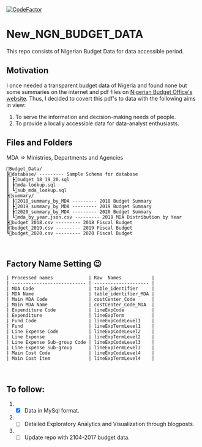 [![CodeFactor](https://www.codefactor.io/repository/github/odunayo12/new_ngn_budget_data/badge)](https://www.codefactor.io/repository/github/odunayo12/new_ngn_budget_data)
# New_NGN_BUDGET_DATA
This repo consists of Nigerian Budget Data for data accessible period.

## Motivation
I once needed a transparent budget data of Nigeria and found none but some summaries on the internet and pdf files on [Nigerian Budget Office's website](https://www.budgetoffice.gov.ng/index.php/resources/internal-resources/budget-documents). Thus, I decided to covert this pdf's to data with the following aims in view:
1. To serve the information and decision-making needs of people.
2. To provide a locally accessible data for data-analyst enthusiasts.

## Files and Folders
MDA => Ministries, Departments and Agencies
```
📂Budget_Data/ 
┣📂database/ --------- Sample Schema for database  
┃ ┣🧾budget_18_19_20.sql
┃ ┣🧾mda-lookup.sql
┃ ┗🧾sub_mda_lookup.sql
┣📂summary/
┃ ┣🧾2018_summary_by_MDA --------- 2018 Budget Summary
┃ ┣🧾2019_summary_by_MDA --------- 2019 Budget Summary
┃ ┣🧾2020_summary_by_MDA --------- 2020 Budget Summary
┃ ┗🧾mda_by_year.json.csv --------- 2018 MDA Distribution by Year
┣🧾budget_2018.csv --------- 2018 Fiscal Budget
┣🧾budget_2019.csv --------- 2019 Fiscal Budget
┗🧾budget_2020.csv --------- 2020 Fiscal Budget
```

<br>

## Factory Name Setting 😉
```
| Processed names             | Raw  Names           |
| --------------------------- | -------------------- |
| MDA Code                    | table_identifier     |
| MDA Name                    | table_identifier_MDA |
| Main MDA Code               | costCenter_Code      |
| Main MDA Name               | costCenter_Code_MDA  |
| Expenditure Code            | lineExpCode          |
| Expenditure                 | lineExpTerm          |
| Fund Code                   | lineExpCodeLevel1    |
| Fund                        | lineExpTermLevel1    |
| Line Expense Code           | lineExpCodeLevel2    |
| Line Expense                | lineExpTermLevel2    |
| Line Expense Sub-group Code | lineExpCodeLevel3    |
| Line Expense Sub-group      | lineExpTermLevel3    |
| Main Cost Code              | lineExpCodeLevel4    |
| Main Cost Item              | lineExpTermLevel4    |
```
<br>

## To follow:
1. - [X] Data in MySql format.
2. - [ ] Detailed Exploratory Analytics and Visualization through blogposts.
3. - [ ] Update repo with 2104-2017 budget data.
